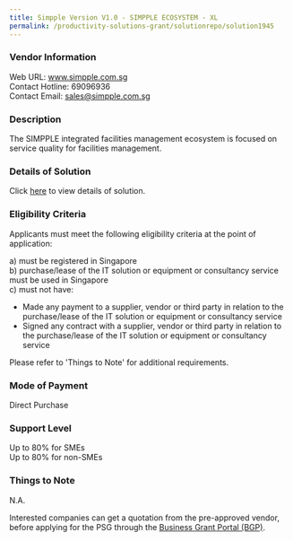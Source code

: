 ```yaml
---
title: Simpple Version V1.0 - SIMPPLE ECOSYSTEM - XL
permalink: /productivity-solutions-grant/solutionrepo/solution1945
---
```


### Vendor Information
Web URL: www.simpple.com.sg <br>Contact Hotline: 69096936 <br>Contact Email: sales@simpple.com.sg <br>

### Description

The SIMPPLE integrated facilities management ecosystem is focused on service quality for facilities management.

### Details of Solution

Click <a href='https://www.gobusiness.gov.sg/images/psg/IFSC_20200145_Desensitised_Annex_3_Part_5.pdf' target='_blank'>here</a> to view details of solution.

### Eligibility Criteria

Applicants must meet the following eligibility criteria at the point of application:

a) must be registered in Singapore <br>
b) purchase/lease of the IT solution or equipment or consultancy service must be used in Singapore <br>
c) must not have:
- Made any payment to a supplier, vendor or third party in relation to the purchase/lease of the IT solution or equipment or consultancy service
- Signed any contract with a supplier, vendor or third party in relation to the purchase/lease of the IT solution or equipment or consultancy service

Please refer to 'Things to Note' for additional requirements.

### Mode of Payment
Direct Purchase

### Support Level
Up to 80% for SMEs <br>
Up to 80% for non-SMEs

### Things to Note
N.A.

Interested companies can get a quotation from the pre-approved vendor, before applying for the PSG through the <a target='_blank' href='https://www.businessgrants.gov.sg/'>Business Grant Portal (BGP)</a>.
